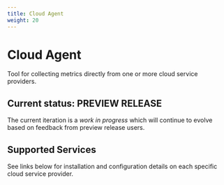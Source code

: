 ```yaml
---
title: Cloud Agent
weight: 20
---
```


# Cloud Agent

Tool for collecting metrics directly from one or more cloud service providers.

## Current status: **PREVIEW RELEASE**

The current iteration is a _work in progress_ which will continue to evolve based on feedback from preview release users.

## Supported Services

See links below for installation and configuration details on each specific cloud service provider.
